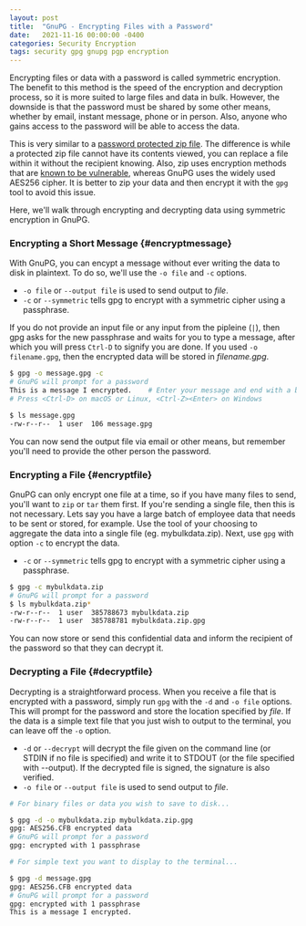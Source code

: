 ```yaml
---
layout: post
title:  "GnuPG - Encrypting Files with a Password"
date:   2021-11-16 00:00:00 -0400
categories: Security Encryption
tags: security gpg gnupg pgp encryption
---
```

Encrypting files or data with a password is called symmetric encryption. The benefit to this method is the speed of the encryption and decryption process, so it is more suited to large files and data in bulk. However, the downside is that the password must be shared by some other means, whether by email, instant message, phone or in person. Also, anyone who gains access to the password will be able to access the data.

This is very similar to a [password protected zip file](https://en.wikipedia.org/wiki/ZIP_(file_format)#Encryption). The difference is while a protected zip file cannot have its contents viewed, you can replace a file within it without the recipient knowing. Also, zip uses encryption methods that are [known to be vulnerable](https://math.ucr.edu/~mike/zipattacks.pdf), whereas GnuPG uses the widely used AES256 cipher. It is better to zip your data and then encrypt it with the `gpg` tool to avoid this issue.

Here, we'll walk through encrypting and decrypting data using symmetric encryption in GnuPG.

### Encrypting a Short Message {#encryptmessage}
With GnuPG, you can encypt a message without ever writing the data to disk in plaintext. To do so, we'll use the `-o file` and `-c` options.

- `-o file` or `--output file` is used to send output to *file*.
- `-c` or `--symmetric` tells gpg to encrypt with a symmetric cipher using a passphrase.

If you do not provide an input file or any input from the pipleine (`|`), then gpg asks for the new passphrase and waits for you to type a message, after which you will press `Ctrl-D` to signify you are done. If you used `-o filename.gpg`, then the encrypted data will be stored in *filename.gpg*.

```bash
$ gpg -o message.gpg -c
# GnuPG will prompt for a password
This is a message I encrypted.    # Enter your message and end with a blank line
# Press <Ctrl-D> on macOS or Linux, <Ctrl-Z><Enter> on Windows

$ ls message.gpg 
-rw-r--r--  1 user  106 message.gpg
```

You can now send the output file via email or other means, but remember you'll need to provide the other person the password.

### Encrypting a File {#encryptfile}
GnuPG can only encrypt one file at a time, so if you have many files to send, you'll want to `zip` or `tar` them first. If you're sending a single file, then this is not necessary. Lets say you have a large batch of employee data that needs to be sent or stored, for example. Use the tool of your choosing to aggregate the data into a single file (eg. mybulkdata.zip). Next, use `gpg` with option `-c` to encrypt the data.

- `-c` or `--symmetric` tells gpg to encrypt with a symmetric cipher using a passphrase.

```bash
$ gpg -c mybulkdata.zip
# GnuPG will prompt for a password
$ ls mybulkdata.zip*
-rw-r--r--  1 user  385788673 mybulkdata.zip
-rw-r--r--  1 user  385788781 mybulkdata.zip.gpg
```

You can now store or send this confidential data and inform the recipient of the password so that they can decrypt it.

### Decrypting a File {#decryptfile}
Decrypting is a straightforward process. When you receive a file that is encrypted with a password, simply run `gpg` with the `-d` and `-o file` options. This will prompt for the password and store the location specified by *file*. If the data is a simple text file that you just wish to output to the terminal, you can leave off the `-o` option.

- `-d` or `--decrypt` will decrypt the file given on the command line (or STDIN if no file is specified) and write it to STDOUT (or the file specified with --output). If the decrypted file is signed, the signature is also  verified.
- `-o file` or `--output file` is used to send output to *file*.

```bash
# For binary files or data you wish to save to disk...

$ gpg -d -o mybulkdata.zip mybulkdata.zip.gpg
gpg: AES256.CFB encrypted data
# GnuPG will prompt for a password
gpg: encrypted with 1 passphrase
```
```bash
# For simple text you want to display to the terminal...

$ gpg -d message.gpg
gpg: AES256.CFB encrypted data
# GnuPG will prompt for a password
gpg: encrypted with 1 passphrase
This is a message I encrypted.
```
